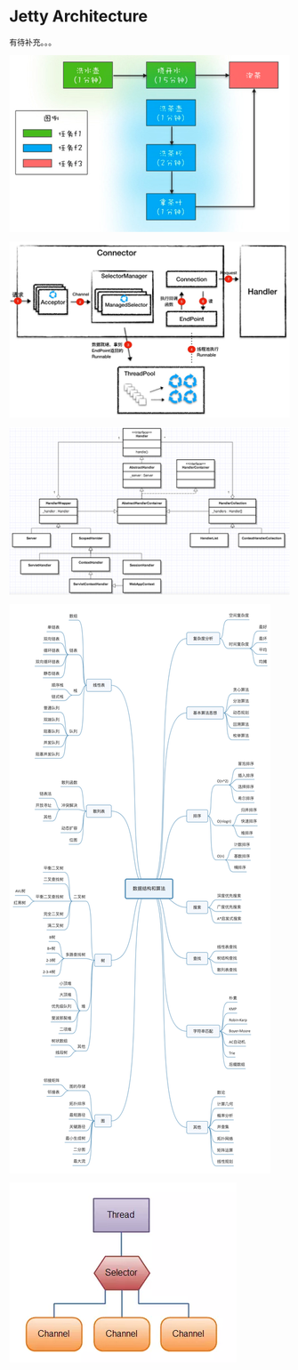 # Jetty Architecture

有待补充。。。

![](../../.gitbook/assets/image%20%28182%29.png)

![](../../.gitbook/assets/image%20%28121%29.png)

![](../../.gitbook/assets/image%20%2829%29.png)

![](../../.gitbook/assets/image%20%28188%29.png)

![](../../.gitbook/assets/image%20%28169%29.png)



